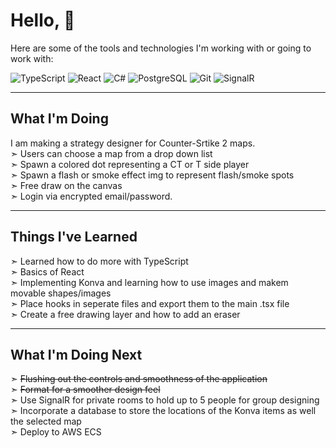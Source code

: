 # Hello, 👋

Here are some of the tools and technologies I'm working with or going to work with:

![TypeScript](https://img.shields.io/badge/TypeScript-3178C6?style=for-the-badge&logo=typescript&logoColor=white)
![React](https://img.shields.io/badge/React-61DAFB?style=for-the-badge&logo=react&logoColor=black)
![C#](https://img.shields.io/badge/C%23-239120?style=for-the-badge&logo=dotnet&logoColor=white)
![PostgreSQL](https://img.shields.io/badge/PostgreSQL-4169E1?style=for-the-badge&logo=postgresql&logoColor=white)
![Git](https://img.shields.io/badge/Git-F05032?style=for-the-badge&logo=git&logoColor=white)
![SignalR](https://img.shields.io/badge/SignalR-68217A?style=for-the-badge&logo=dot-net&logoColor=white)

---

## What I'm Doing
I am making a strategy designer for Counter-Srtike 2 maps.<br/>
  ➣ Users can choose a map from a drop down list<br/>
  ➣ Spawn a colored dot representing a CT or T side player<br/>
  ➣ Spawn a flash or smoke effect img to represent flash/smoke spots<br/>
  ➣ Free draw on the canvas<br/>
  ➣ Login via encrypted email/password.
  
---

## Things I've Learned
  ➣ Learned how to do more with TypeScript<br/>
  ➣ Basics of React<br/>
  ➣ Implementing Konva and learning how to use images and makem movable shapes/images<br/>
  ➣ Place hooks in seperate files and export them to the main .tsx file<br/>
  ➣ Create a free drawing layer and how to add an eraser

---

## What I'm Doing Next
  ➣ <s>Flushing out the controls and smoothness of the application</s><br/>
  ➣ <s>Format for a smoother design feel</s><br/>
  ➣ Use SignalR for private rooms to hold up to 5 people for group designing<br/>
  ➣ Incorporate a database to store the locations of the Konva items as well the selected map<br/>
  ➣ Deploy to AWS ECS
